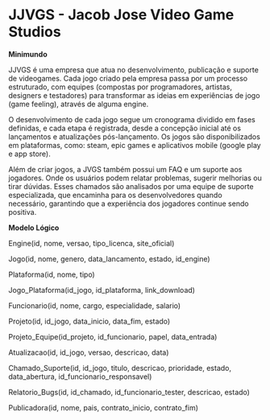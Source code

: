 # JJVGS - Jacob Jose Video Game Studios

**Minimundo**

JJVGS é uma empresa que atua no desenvolvimento, publicação e suporte de videogames. Cada jogo criado pela empresa passa por um processo estruturado, com equipes (compostas por programadores, artistas, designers e testadores) para transformar as ideias em experiências de jogo (game feeling), através de alguma engine.

O desenvolvimento de cada jogo segue um cronograma dividido em fases definidas, e cada etapa é registrada, desde a concepção inicial até os lançamentos e atualizações pós-lançamento. Os jogos são disponibilizados em plataformas, como: steam, epic games e aplicativos mobile (google play e app store).

Além de criar jogos, a JVGS também possui um FAQ e um suporte aos jogadores. Onde os usuários podem relatar problemas, sugerir melhorias ou tirar dúvidas. Esses chamados são analisados por uma equipe de suporte especializada, que encaminha para os desenvolvedores quando necessário, garantindo que a experiência dos jogadores continue sendo positiva.

**Modelo Lógico**

Engine(id, nome, versao, tipo_licenca, site_oficial)

Jogo(id, nome, genero, data_lancamento, estado, id_engine)

Plataforma(id, nome, tipo)

Jogo_Plataforma(id_jogo, id_plataforma, link_download)

Funcionario(id, nome, cargo, especialidade, salario)

Projeto(id, id_jogo, data_inicio, data_fim, estado)

Projeto_Equipe(id_projeto, id_funcionario, papel, data_entrada)

Atualizacao(id, id_jogo, versao, descricao, data)

Chamado_Suporte(id, id_jogo, titulo, descricao, prioridade, estado, data_abertura, id_funcionario_responsavel)

Relatorio_Bugs(id, id_chamado, id_funcionario_tester, descricao, estado)

Publicadora(id, nome, pais, contrato_inicio, contrato_fim)
